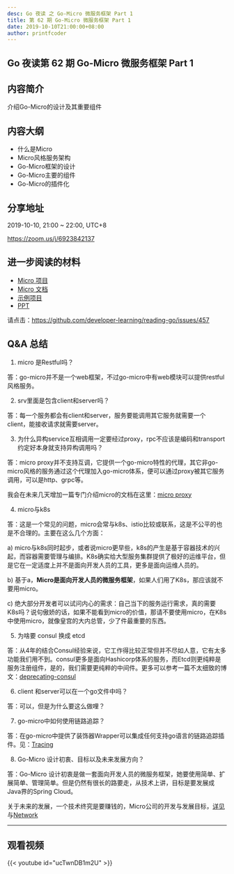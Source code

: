 ```yaml
---
desc: Go 夜读 之 Go-Micro 微服务框架 Part 1
title: 第 62 期 Go-Micro 微服务框架 Part 1
date: 2019-10-10T21:00:00+08:00
author: printfcoder
---
```


## Go 夜读第 62 期 Go-Micro 微服务框架 Part 1

## 内容简介

介绍Go-Micro的设计及其重要组件

## 内容大纲

- 什么是Micro
- Micro风格服务架构
- Go-Micro框架的设计
- Go-Micro主要的组件
- Go-Micro的插件化

## 分享地址

2019-10-10, 21:00 ~ 22:00, UTC+8

https://zoom.us/j/6923842137

## 进一步阅读的材料

- [Micro 项目](https://github.com/micro)
- [Micro 文档](https://micro.mu/docs/cn/)
- [示例项目](https://github.com/micro-in-cn/tutorials/tree/master/examples/basic-practices)
- [PPT](https://docs.google.com/presentation/d/1xMOwC_Oa6MRluk73K1QgjTqcgeuBUuiGp4G4DfhpnIs/edit?usp=sharing)

请点击：https://github.com/developer-learning/reading-go/issues/457

## Q&A 总结

1. micro 是Restful吗？

答：go-micro并不是一个web框架，不过go-micro中有web模块可以提供restful风格服务。

2. srv里面是包含client和server吗？

答：每一个服务都会有client和server，服务要能调用其它服务就需要一个client，能接收请求就需要server。

3. 为什么异构service互相调用一定要经过proxy，rpc不应该是编码和transport约定好本身就支持异构调用吗？

答：micro proxy并不支持互调，它提供一个go-micro特性的代理，其它非go-micro风格的服务通过这个代理加入go-micro体系，便可以通过proxy被其它服务调用，可以是http、grpc等。

我会在未来几天增加一篇专门介绍micro的文档在这里：[micro proxy](https://github.com/micro-in-cn/tutorials/tree/master/examples/senior-practices/micro-proxy)

4. micro与k8s

答：这是一个常见的问题，micro会常与k8s、istio比较或联系，这是不公平的也是不合理的。主要在这么几个方面：

a) micro与k8s同时起步，或者说micro更早些，k8s的产生是基于容器技术的兴起，而容器需要管理与编排。K8s确实给大型服务集群提供了极好的运维平台，但是它在一定适度上并不是面向开发人员的工具，更多是面向运维人员的。

b) 基于a，**Micro是面向开发人员的微服务框架**，如果人们用了K8s，那应该就不要用micro。

c) 绝大部分开发者可以试问内心的需求：自己当下的服务运行需求，真的需要K8s吗？说句傲娇的话，如果不能看到micro的价值，那请不要使用micro，在K8s中使用micro，就像皇宫的大内总管，少了件最重要的东西。

5. 为啥要 consul 换成 etcd

答：从4年的结合Consul经验来说，它工作得比较正常但并不尽如人意，它有太多功能我们用不到。consul更多是面向Hashicorp体系的服务，而Etcd则更纯粹是服务注册组件，是的，我们需要更纯粹的中间件。更多可以参考一篇不太细致的博文：[deprecating-consul](https://micro.mu/blog/2019/10/04/deprecating-consul.html)

6. client 和server可以在一个go文件中吗？

答：可以，但是为什么要这么做哩？

7. go-micro中如何使用链路追踪？

答：在go-micro中提供了装饰器Wrapper可以集成任何支持go语言的链路追踪插件。见：[Tracing](https://github.com/micro-in-cn/tutorials/tree/master/examples/senior-practices/tracing)

8. Go-Micro 设计初衷、目标以及未来发展方向？

答：Go-Micro 设计初衷是做一套面向开发人员的微服务框架，她要使用简单、扩展简单、管理简单。但是仍然有很长的路要走，从技术上讲，目标是要发展成Java界的Spring Cloud。

关于未来的发展，一个技术终究是要赚钱的，Micro公司的开发与发展目标，[详见](https://github.com/micro/development)与[Network](https://github.com/micro/development/blob/master/network.md)

---

## 观看视频

{{< youtube id="ucTwnDB1m2U" >}}